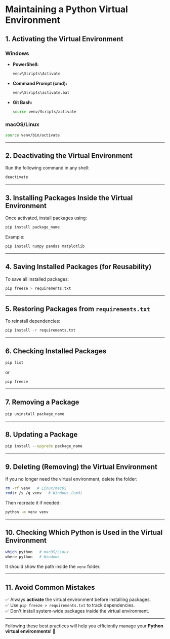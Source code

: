 # **Maintaining a Python Virtual Environment**

## **1. Activating the Virtual Environment**

### **Windows**
- **PowerShell:**  
  ```powershell
  venv\Scripts\Activate
  ```
- **Command Prompt (cmd):**  
  ```cmd
  venv\Scripts\activate.bat
  ```
- **Git Bash:**  
  ```bash
  source venv/Scripts/activate  
  ```

### **macOS/Linux**
```bash
source venv/bin/activate
```

---

## **2. Deactivating the Virtual Environment**
Run the following command in any shell:
```bash
deactivate
```

---

## **3. Installing Packages Inside the Virtual Environment**
Once activated, install packages using:
```bash
pip install package_name
```
Example:
```bash
pip install numpy pandas matplotlib
```

---

## **4. Saving Installed Packages (for Reusability)**
To save all installed packages:
```bash
pip freeze > requirements.txt
```

---

## **5. Restoring Packages from `requirements.txt`**
To reinstall dependencies:
```bash
pip install -r requirements.txt
```

---

## **6. Checking Installed Packages**
```bash
pip list
```
or  
```bash
pip freeze
```

---

## **7. Removing a Package**
```bash
pip uninstall package_name
```

---

## **8. Updating a Package**
```bash
pip install --upgrade package_name
```

---

## **9. Deleting (Removing) the Virtual Environment**
If you no longer need the virtual environment, delete the folder:
```bash
rm -rf venv   # Linux/macOS
rmdir /s /q venv   # Windows (cmd)
```
Then recreate it if needed:
```bash
python -m venv venv
```

---

## **10. Checking Which Python is Used in the Virtual Environment**
```bash
which python   # macOS/Linux
where python   # Windows
```
It should show the path inside the `venv` folder.

---

## **11. Avoid Common Mistakes**
✅ Always **activate** the virtual environment before installing packages.  
✅ Use `pip freeze > requirements.txt` to track dependencies.  
✅ Don't install system-wide packages inside the virtual environment.  

---

Following these best practices will help you efficiently manage your **Python virtual environments**! 🚀
